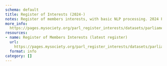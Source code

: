 ```yaml
---
schema: default
title: Register of Interests (2024-)
notes: Register of members interests, with basic NLP processing. 2024 Parliament.
more_info: 
  https://pages.mysociety.org/parl_register_interests/datasets/parliament_2024/latest
resources:
- name: Register of Members Interests (latest register)
  url: 
    https://pages.mysociety.org/parl_register_interests/datasets/parliament_2024/latest
  format: info
category: []
---
```

